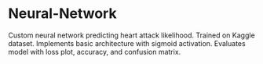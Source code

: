 # Neural-Network
Custom neural network predicting heart attack likelihood. Trained on Kaggle dataset. Implements basic architecture with sigmoid activation. Evaluates model with loss plot, accuracy, and confusion matrix.
